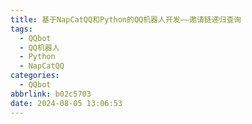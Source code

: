 ```yaml
---
title: 基于NapCatQQ和Python的QQ机器人开发——邀请链递归查询
tags:
  - QQbot
  - QQ机器人
  - Python
  - NapCatQQ
categories:
  - QQbot
abbrlink: b02c5703
date: 2024-08-05 13:06:53
---
```

